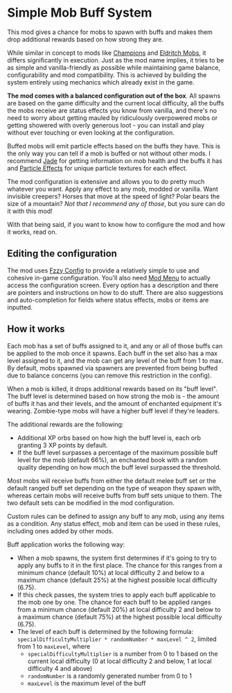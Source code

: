 # Simple Mob Buff System

This mod gives a chance for mobs to spawn with buffs and makes them drop additional rewards based on how strong they are.

While similar in concept to mods like [Champions](https://modrinth.com/mod/champions) and [Eldritch Mobs](https://modrinth.com/mod/eldritch-mobs), it differs significantly in execution. Just as the mod name implies, it tries to be as simple and vanilla-friendly as possible while maintaining game balance, configurability and mod compatibility. This is achieved by building the system entirely using mechanics which already exist in the game.

**The mod comes with a balanced configuration out of the box**. All spawns are based on the game difficulty and the current local difficulty, all the buffs the mobs receive are status effects you know from vanilla, and there's no need to worry about getting mauled by ridiculously overpowered mobs or getting showered with overly generous loot - you can install and play without ever touching or even looking at the configuration.

Buffed mobs will emit particle effects based on the buffs they have. This is the only way you can tell if a mob is buffed or not without other mods. I recommend [Jade](https://modrinth.com/mod/jade) for getting information on mob health and the buffs it has and [Particle Effects](https://modrinth.com/mod/particle-effects) for unique particle textures for each effect.

The mod configuration is extensive and allows you to do pretty much whatever you want. Apply any effect to any mob, modded or vanilla. Want invisible creepers? Horses that move at the speed of light? Polar bears the size of a mountain? _Not that I recommend any of those_, but you sure can do it with this mod!

With that being said, if you want to know how to configure the mod and how it works, read on.

## Editing the configuration

The mod uses [Fzzy Config](https://modrinth.com/mod/fzzy-config) to provide a relatively simple to use and cohesive in-game configuration. You'll also need [Mod Menu](https://modrinth.com/mod/modmenu) to actually access the configuration screen. Every option has a description and there are pointers and instructions on how to do stuff. There are also suggestions and auto-completion for fields where status effects, mobs or items are inputted.

## How it works

Each mob has a set of buffs assigned to it, and any or all of those buffs can be applied to the mob once it spawns. Each buff in the set also has a max level assigned to it, and the mob can get any level of the buff from 1 to max. By default, mobs spawned via spawners are prevented from being buffed due to balance concerns (you can remove this restriction in the config).

When a mob is killed, it drops additional rewards based on its "buff level". The buff level is determined based on how strong the mob is - the amount of buffs it has and their levels, and the amount of enchanted equipment it's wearing. Zombie-type mobs will have a higher buff level if they're leaders.

The additional rewards are the following:
- Additional XP orbs based on how high the buff level is, each orb granting 3 XP points by default.
- If the buff level surpasses a percentage of the maximum possible buff level for the mob (default 66%), an enchanted book with a random quality depending on how much the buff level surpassed the threshold.

Most mobs will receive buffs from either the default melee buff set or the default ranged buff set depending on the type of weapon they spawn with, whereas certain mobs will receive buffs from buff sets unique to them. The two default sets can be modified in the mod configuration.

Custom rules can be defined to assign any buff to any mob, using any items as a condition. Any status effect, mob and item can be used in these rules, including ones added by other mods.

Buff application works the following way:
- When a mob spawns, the system first determines if it's going to try to apply any buffs to it in the first place. The chance for this ranges from a minimum chance (default 10%) at local difficulty 2 and below to a maximum chance (default 25%) at the highest possible local difficulty (6.75).
- If this check passes, the system tries to apply each buff applicable to the mob one by one. The chance for each buff to be applied ranges from a minimum chance (default 20%) at local difficulty 2 and below to a maximum chance (default 75%) at the highest possible local difficulty (6.75).
- The level of each buff is determined by the following formula: `specialDifficultyMultiplier * randomNumber * maxLevel ^ 2`, limited from 1 to `maxLevel`, where
  - `specialDifficultyMultiplier` is a number from 0 to 1 based on the current local difficulty (0 at local difficulty 2 and below, 1 at local difficulty 4 and above)
  - `randomNumber` is a randomly generated number from 0 to 1
  - `maxLevel` is the maximum level of the buff